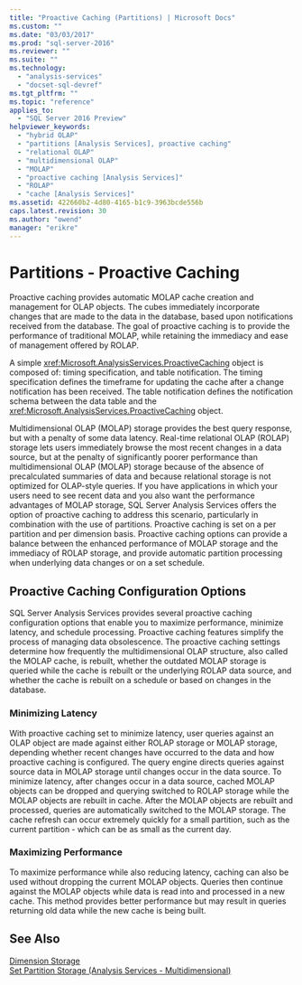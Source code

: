 ```yaml
---
title: "Proactive Caching (Partitions) | Microsoft Docs"
ms.custom: ""
ms.date: "03/03/2017"
ms.prod: "sql-server-2016"
ms.reviewer: ""
ms.suite: ""
ms.technology: 
  - "analysis-services"
  - "docset-sql-devref"
ms.tgt_pltfrm: ""
ms.topic: "reference"
applies_to: 
  - "SQL Server 2016 Preview"
helpviewer_keywords: 
  - "hybrid OLAP"
  - "partitions [Analysis Services], proactive caching"
  - "relational OLAP"
  - "multidimensional OLAP"
  - "MOLAP"
  - "proactive caching [Analysis Services]"
  - "ROLAP"
  - "cache [Analysis Services]"
ms.assetid: 422660b2-4d80-4165-b1c9-3963bcde556b
caps.latest.revision: 30
ms.author: "owend"
manager: "erikre"
---
```

# Partitions - Proactive Caching
  Proactive caching provides automatic MOLAP cache creation and management for OLAP objects. The cubes immediately incorporate changes that are made to the data in the database, based upon notifications received from the database. The goal of proactive caching is to provide the performance of traditional MOLAP, while retaining the immediacy and ease of management offered by ROLAP.  
  
 A simple <xref:Microsoft.AnalysisServices.ProactiveCaching> object is composed of: timing specification, and table notification. The timing specification defines the timeframe for updating the cache after a change notification has been received. The table notification defines the notification schema between the data table and the <xref:Microsoft.AnalysisServices.ProactiveCaching> object.  
  
 Multidimensional OLAP (MOLAP) storage provides the best query response, but with a penalty of some data latency. Real-time relational OLAP (ROLAP) storage lets users immediately browse the most recent changes in a data source, but at the penalty of significantly poorer performance than multidimensional OLAP (MOLAP) storage because of the absence of precalculated summaries of data and because relational storage is not optimized for OLAP-style queries. If you have applications in which your users need to see recent data and you also want the performance advantages of MOLAP storage, SQL Server Analysis Services offers the option of proactive caching to address this scenario, particularly in combination with the use of partitions. Proactive caching is set on a per partition and per dimension basis. Proactive caching options can provide a balance between the enhanced performance of MOLAP storage and the immediacy of ROLAP storage, and provide automatic partition processing when underlying data changes or on a set schedule.  
  
## Proactive Caching Configuration Options  
 SQL Server Analysis Services provides several proactive caching configuration options that enable you to maximize performance, minimize latency, and schedule processing. Proactive caching features simplify the process of managing data obsolescence. The proactive caching settings determine how frequently the multidimensional OLAP structure, also called the MOLAP cache, is rebuilt, whether the outdated MOLAP storage is queried while the cache is rebuilt or the underlying ROLAP data source, and whether the cache is rebuilt on a schedule or based on changes in the database.  
  
### Minimizing Latency  
 With proactive caching set to minimize latency, user queries against an OLAP object are made against either ROLAP storage or MOLAP storage, depending whether recent changes have occurred to the data and how proactive caching is configured. The query engine directs queries against source data in MOLAP storage until changes occur in the data source. To minimize latency, after changes occur in a data source, cached MOLAP objects can be dropped and querying switched to ROLAP storage while the MOLAP objects are rebuilt in cache. After the MOLAP objects are rebuilt and processed, queries are automatically switched to the MOLAP storage. The cache refresh can occur extremely quickly for a small partition, such as the current partition - which can be as small as the current day.  
  
### Maximizing Performance  
 To maximize performance while also reducing latency, caching can also be used without dropping the current MOLAP objects. Queries then continue against the MOLAP objects while data is read into and processed in a new cache. This method provides better performance but may result in queries returning old data while the new cache is being built.  
  
## See Also  
 [Dimension Storage](../../analysis-services/multidimensional-models-olap-logical-dimension-objects/dimensions-storage.md)   
 [Set Partition Storage &#40;Analysis Services - Multidimensional&#41;](../../analysis-services/multidimensional-models/set-partition-storage-analysis-services-multidimensional.md)  
  
  